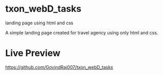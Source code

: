 # txon_webD_tasks
landing page using html and css

A simple landing page created for travel agency using only html and css.

# Live Preview
https://github.com/GovindRaj007/txon_webD_tasks

